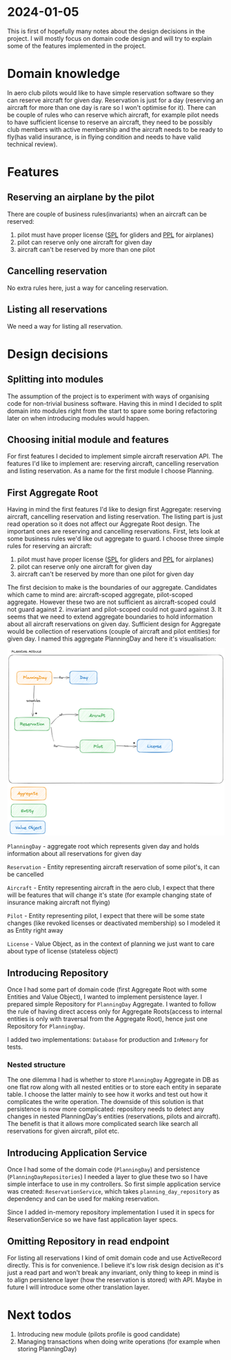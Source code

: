 # 2024-01-05

This is first of hopefully many notes about the design decisions in the project. I will mostly focus on domain code
design and will try to explain some of the features implemented in the project.

# Domain knowledge

In aero club pilots would like to have simple reservation software so they can reserve aircraft for given day. Reservation
is just for a day (reserving an aircraft for more than one day is rare so I won't optimise for it).
There can be couple of rules who can reserve which aircraft, for example pilot needs to have sufficient license
to reserve an aircraft, they need to be possibly club members with active membership and the aircraft needs to be
ready to fly(has valid insurance, is in flying condition and needs to have valid technical review).

# Features

## Reserving an airplane by the pilot

There are couple of business rules(invariants) when an aircraft can be reserved:
1. pilot must have proper license ([SPL](https://en.wikipedia.org/wiki/Private_pilot_licence#Sailplanes)
   for gliders and [PPL](https://en.wikipedia.org/wiki/Private_pilot_licence) for airplanes)
2. pilot can reserve only one aircraft for given day
3. aircraft can't be reserved by more than one pilot

## Cancelling reservation

No extra rules here, just a way for canceling reservation.

## Listing all reservations

We need a way for listing all reservation.

# Design decisions

## Splitting into modules

The assumption of the project is to experiment with ways of organising code for non-trivial business software. Having this
in mind I decided to split domain into modules right from the start to spare some boring refactoring later on when 
introducing modules would happen.

## Choosing initial module and features

For first features I decided to implement simple aircraft reservation API. The features I'd like to implement are: 
reserving aircraft, cancelling reservation and listing reservation. As a name for the first module I choose Planning.

## First Aggregate Root

Having in mind the first features I'd like to design first Aggregate: reserving aircraft, cancelling reservation and 
listing reservation. The listing part is just read operation so it does not affect our Aggregate Root design. 
The important ones are reserving and cancelling reservations. First, lets look at some business rules we'd like out 
aggregate to guard. I choose three simple rules for reserving an aircraft:
1. pilot must have proper license ([SPL](https://en.wikipedia.org/wiki/Private_pilot_licence#Sailplanes)
   for gliders and [PPL](https://en.wikipedia.org/wiki/Private_pilot_licence) for airplanes)
2. pilot can reserve only one aircraft for given day
3. aircraft can't be reserved by more than one pilot for given day

The first decision to make is the boundaries of our aggregate. Candidates which came to mind are:
aircraft-scoped aggregate, pilot-scoped aggregate. However these two are not sufficient as aircraft-scoped could not
guard against 2. invariant and pilot-scoped could not guard against 3. It seems that we need to extend aggregate boundaries
to hold information about all aircraft reservations on given day. Sufficient design for Aggregate would be collection
of reservations (couple of aircraft and pilot entities) for given day. I named this aggregate PlanningDay and here it's
visualisation:

![PlanningDay aggregate](imgs/planning_day_aggregate.png)

`PlanningDay` - aggregate root which represents given day and holds information about all reservations for given day

`Reservation` - Entity representing aircraft reservation of some pilot's, it can be cancelled

`Aircraft` - Entity representing aircraft in the aero club, I expect that there will be features that will change it's state
(for example changing state of insurance making aircraft not flying)

`Pilot` - Entity representing pilot, I expect that there will be some state changes (like revoked licenses or deactivated 
membership) so I modeled it as Entity right away

`License` - Value Object, as in the context of planning we just want to care about type of license (stateless object)

## Introducing Repository

Once I had some part of domain code (first Aggregate Root with some Entities and Value Object), I wanted to implement
persistence layer. I prepared simple Repository for `PlanningDay` Aggregate. I wanted to follow the rule of having direct
access only for Aggregate Roots(access to internal entities is only with traversal from the Aggregate Root), hence
just one Repository for `PlanningDay`. 

I added two implementations: `Database` for production and `InMemory` for tests.

### Nested structure

The one dilemma I had is whether to store `PlanningDay` Aggregate in DB as one flat row along with all nested entities or
to store each entity in separate table. I choose the latter mainly to see how it works and test out how it complicates
the write operation. The downside of this solution is that persistence is now more complicated: repository needs to
detect any changes in nested PlanningDay's entities (reservations, pilots and aircraft). The benefit is that it allows
more complicated search like search all reservations for given aircraft, pilot etc.

## Introducing Application Service

Once I had some of the domain code (`PlanningDay`) and persistence (`PlanningDayRepositories`) I needed a layer to 
glue these two so I have simple interface to use in my controllers. So first simple application service was created:
`ReservationService`, which takes `planning_day_repository` as dependency and can be used for making reservation.

Since I added in-memory repository implementation I used it in specs for ReservationService so we have fast application
layer specs.

## Omitting Repository in read endpoint

For listing all reservations I kind of omit domain code and use ActiveRecord directly. This is for convenience. I 
believe it's low risk design decision as it's just a read part and won't break any invariant, only thing to keep in mind
is to align persistence layer (how the reservation is stored) with API. Maybe in future I will introduce some other
translation layer.

# Next todos

1. Introducing new module (pilots profile is good candidate)
2. Managing transactions when doing write operations (for example when storing PlanningDay)